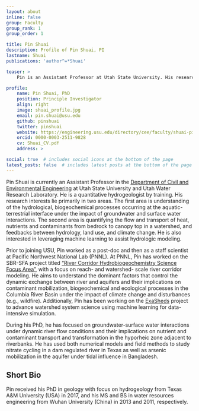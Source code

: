 ```yaml
---
layout: about
inline: false
group: Faculty
group_rank: 1
group_order: 1

title: Pin Shuai
description: Profile of Pin Shuai, PI
lastname: Shuai
publications: 'author^=*Shuai'

teaser: >
    Pin is an Assistant Professor at Utah State University. His research focuses on groundwater-surface water interactions, watershed hydrological and biogeochemical processes.

profile:
    name: Pin Shuai, PhD
    position: Principle Investigator
    align: right
    image: shuai_profile.jpg
    email: pin.shuai@usu.edu
    github: pinshuai
    twitter: pinshuai
    website: https://engineering.usu.edu/directory/cee/faculty/shuai-pin
    orcid: 0000-0003-2511-9828
    cv: Shuai_CV.pdf
    address: >

social: true  # includes social icons at the bottom of the page
latest_posts: false  # includes latest posts at the bottom of the page           
---
```


Pin Shuai is currently an Assistant Professor in the <a href="https://engineering.usu.edu/directory/cee/faculty/shuai-pin"> Department of Civil and Environmental Engineering</a> at Utah State University and Utah Water Research Laboratory. He is a quantitative hydrogeologist by training. His research interests lie primarily in two areas. The first area is understanding of the hydrological, biogeochemical processes occurring at the aquatic-terrestrial interface under the impact of groundwater and surface water interactions. The second area is quantifying the flow and transport of heat, nutrients and contaminants from bedrock to canopy top in a watershed, and feedbacks between hydrology, land use, and climate change. He is also interested in leveraging machine learning to assist hydrologic modeling.

Prior to joining USU, Pin worked as a post-doc and then as a staff scientist at Pacific Northwest National Lab (PNNL). At PNNL, Pin has worked on the SBR-SFA project titled <a href="https://www.pnnl.gov/projects/river-corridor"> “River Corridor Hydrobiogeochemistry Science Focus Area”</a>, with a focus on reach- and watershed- scale river corridor modeling. He aims to understand the dominant factors that control the dynamic exchange between river and aquifers and their implications on contaminant mobilization, biogeochemical and ecological processes in the Columbia River Basin under the impact of climate change and disturbances (e.g., wildfire). Additionally, Pin has been working on the <a href="https://exasheds.org"> ExaSheds</a> project to advance watershed system science using machine learning for data-intensive simulation.

During his PhD, he has focused on groundwater-surface water interactions under dynamic river flow conditions and their implications on nutrient and contaminant transport and transformation in the hyporheic zone adjacent to riverbanks. He has used both numerical models and field methods to study nitrate cycling in a dam regulated river in Texas as well as arsenic mobilization in the aquifer under tidal influence in Bangladesh.

## Short Bio

Pin received his PhD in geology with focus on hydrogeology from Texas A&M University (USA) in 2017, and his MS and BS in water resources engineering from Wuhan University (China) in 2013 and 2011, respectively. 
